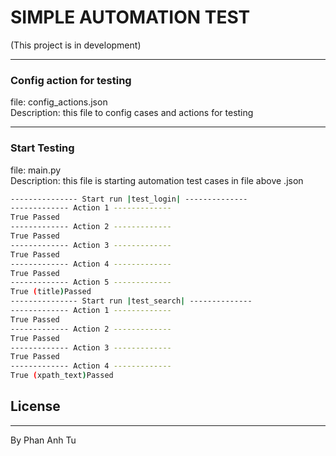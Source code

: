 # SIMPLE AUTOMATION TEST
(This project is in development)
<hr>

### Config action for testing
file: config_actions.json<br />
Description: this file to config cases and actions for testing
<hr>

### Start Testing
file: main.py<br />
Description: this file is starting automation test cases in file above .json 

```bash
--------------- Start run |test_login| --------------
------------- Action 1 -------------
True Passed
------------- Action 2 -------------
True Passed
------------- Action 3 -------------
True Passed
------------- Action 4 -------------
True Passed
------------- Action 5 -------------
True (title)Passed
--------------- Start run |test_search| --------------
------------- Action 1 -------------
True Passed
------------- Action 2 -------------
True Passed
------------- Action 3 -------------
True Passed
------------- Action 4 -------------
True (xpath_text)Passed
```


## License

<hr>

By Phan Anh Tu
